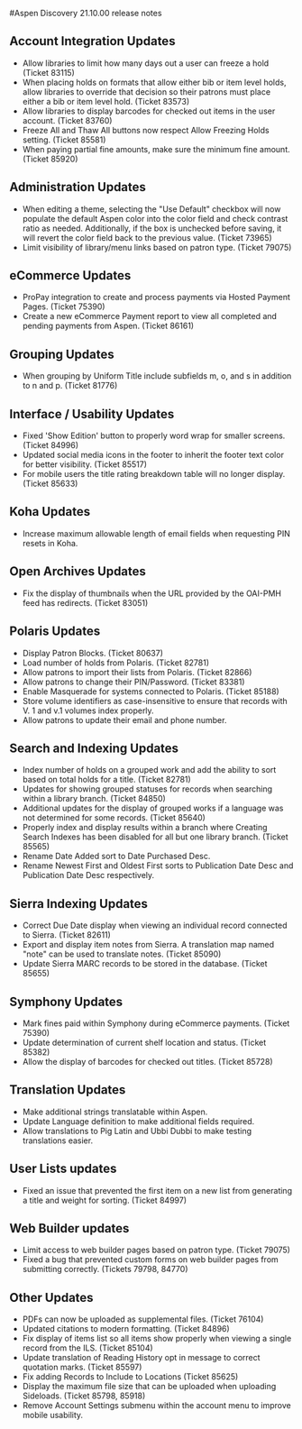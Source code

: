 #Aspen Discovery 21.10.00 release notes

## Account Integration Updates
- Allow libraries to limit how many days out a user can freeze a hold (Ticket 83115)
- When placing holds on formats that allow either bib or item level holds, allow libraries to override that decision so their patrons must place either a bib or item level hold. (Ticket 83573)  
- Allow libraries to display barcodes for checked out items in the user account. (Ticket 83760)
- Freeze All and Thaw All buttons now respect Allow Freezing Holds setting. (Ticket 85581)
- When paying partial fine amounts, make sure the minimum fine amount. (Ticket 85920)

## Administration Updates
- When editing a theme, selecting the "Use Default" checkbox will now populate the default Aspen color into the color field and check contrast ratio as needed. Additionally, if the box is unchecked before saving, it will revert the color field back to the previous value. (Ticket 73965)
- Limit visibility of library/menu links based on patron type. (Ticket 79075)

## eCommerce Updates
- ProPay integration to create and process payments via Hosted Payment Pages. (Ticket 75390)
- Create a new eCommerce Payment report to view all completed and pending payments from Aspen. (Ticket 86161)

## Grouping Updates
- When grouping by Uniform Title include subfields m, o, and s in addition to n and p. (Ticket 81776)

## Interface / Usability Updates
- Fixed 'Show Edition' button to properly word wrap for smaller screens. (Ticket 84996)
- Updated social media icons in the footer to inherit the footer text color for better visibility. (Ticket 85517)
- For mobile users the title rating breakdown table will no longer display. (Ticket 85633)

## Koha Updates
- Increase maximum allowable length of email fields when requesting PIN resets in Koha.

## Open Archives Updates
- Fix the display of thumbnails when the URL provided by the OAI-PMH feed has redirects. (Ticket 83051)

## Polaris Updates
- Display Patron Blocks. (Ticket 80637)
- Load number of holds from Polaris. (Ticket 82781)
- Allow patrons to import their lists from Polaris. (Ticket 82866)
- Allow patrons to change their PIN/Password. (Ticket 83381)
- Enable Masquerade for systems connected to Polaris. (Ticket 85188)
- Store volume identifiers as case-insensitive to ensure that records with V. 1 and v.1 volumes index properly.   
- Allow patrons to update their email and phone number. 

## Search and Indexing Updates
- Index number of holds on a grouped work and add the ability to sort based on total holds for a title. (Ticket 82781)
- Updates for showing grouped statuses for records when searching within a library branch.  (Ticket 84850)
- Additional updates for the display of grouped works if a language was not determined for some records. (Ticket 85640)  
- Properly index and display results within a branch where Creating Search Indexes has been disabled for all but one library branch. (Ticket 85565)  
- Rename Date Added sort to Date Purchased Desc. 
- Rename Newest First and Oldest First sorts to Publication Date Desc and Publication Date Desc respectively. 

## Sierra Indexing Updates
- Correct Due Date display when viewing an individual record connected to Sierra. (Ticket 82611)
- Export and display item notes from Sierra.  A translation map named "note" can be used to translate notes. (Ticket 85090)
- Update Sierra MARC records to be stored in the database. (Ticket 85655)

## Symphony Updates
- Mark fines paid within Symphony during eCommerce payments. (Ticket 75390)
- Update determination of current shelf location and status. (Ticket 85382)   
- Allow the display of barcodes for checked out titles. (Ticket 85728)

## Translation Updates
- Make additional strings translatable within Aspen.
- Update Language definition to make additional fields required.
- Allow translations to Pig Latin and Ubbi Dubbi to make testing translations easier.

## User Lists updates
- Fixed an issue that prevented the first item on a new list from generating a title and weight for sorting. (Ticket 84997) 

## Web Builder updates
- Limit access to web builder pages based on patron type. (Ticket 79075)
- Fixed a bug that prevented custom forms on web builder pages from submitting correctly. (Tickets 79798, 84770)

## Other Updates
- PDFs can now be uploaded as supplemental files. (Ticket 76104)
- Updated citations to modern formatting. (Ticket 84896)
- Fix display of items list so all items show properly when viewing a single record from the ILS. (Ticket 85104)  
- Update translation of Reading History opt in message to correct quotation marks. (Ticket 85597)
- Fix adding Records to Include to Locations (Ticket 85625)  
- Display the maximum file size that can be uploaded when uploading Sideloads. (Ticket 85798, 85918)
- Remove Account Settings submenu within the account menu to improve mobile usability. 

